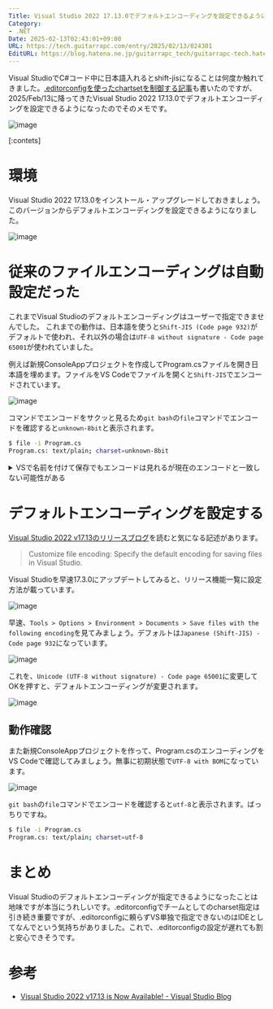 ```yaml
---
Title: Visual Studio 2022 17.13.0でデフォルトエンコーディングを設定できるようになった
Category:
- .NET
Date: 2025-02-13T02:43:01+09:00
URL: https://tech.guitarrapc.com/entry/2025/02/13/024301
EditURL: https://blog.hatena.ne.jp/guitarrapc_tech/guitarrapc-tech.hatenablog.com/atom/entry/6802418398328241789
---
```


Visual StudioでC#コード中に日本語入れるとshift-jisになることは何度か触れてきました。[.editorconfigを使ったchartsetを制御する記事](https://tech.guitarrapc.com/entry/2025/02/07/235900)も書いたのですが、2025/Feb/13に降ってきたVisual Studio 2022 17.13.0でデフォルトエンコーディングを設定できるようになったのでそのメモです。

![image](https://github.com/user-attachments/assets/2e3dc3b3-dcd7-4e6b-9911-b73de58d783b)

[:contets]

# 環境

Visual Studio 2022 17.13.0をインストール・アップグレードしておきましょう。このバージョンからデフォルトエンコーディングを設定できるようになりました。

![image](https://github.com/user-attachments/assets/94c71b14-d8ea-4868-8f66-10a663c764b2)

# 従来のファイルエンコーディングは自動設定だった

これまでVisual Studioのデフォルトエンコーディングはユーザーで指定できませんでした。
これまでの動作は、日本語を使うと`Shift-JIS (Code page 932)`がデフォルトで使われ、それ以外の場合は`UTF-8 without signature - Code page 65001`が使われていました。

例えば新規ConsoleAppプロジェクトを作成してProgram.csファイルを開き日本語を埋めます。ファイルをVS Codeでファイルを開くと`Shift-JIS`でエンコードされています。

![image](https://github.com/user-attachments/assets/6f6c53d2-2f11-4257-b1a0-f155aa1cdd6b)

コマンドでエンコードをサクッと見るため`git bash`の`file`コマンドでエンコードを確認すると`unknown-8bit`と表示されます。

```sh
$ file -i Program.cs
Program.cs: text/plain; charset=unknown-8bit
```

<details><summary>VSで名前を付けて保存でもエンコードは見れるが現在のエンコードと一致しない可能性がある</summary>

Visual Studioでも`対象ファイルを開いて > File > Save As... でファイルの保存ダイアログ > Save横の▽ > Save with Encoding...`でファイルのエンコードを選択できます。ダイアログが開いたときの現在のエンコードは、UTF-8 (BOMあり)でもShift-JISと判定されるようなので注意です。

![image](https://github.com/user-attachments/assets/860d55c9-3001-4673-8822-9d4710ab7c10)

![image](https://github.com/user-attachments/assets/6e2480fd-e8bf-4d30-9f69-2d19c2f0c572)

</details>


# デフォルトエンコーディングを設定する

[Visual Studio 2022 v17.13のリリースブログ](https://devblogs.microsoft.com/visualstudio/visual-studio-2022-v17-13-is-now-available/)を読むと気になる記述があります。

> Customize file encoding: Specify the default encoding for saving files in Visual Studio.

Visual Studioを早速17.3.0にアップデートしてみると、リリース機能一覧に設定方法が載っています。

![image](https://github.com/user-attachments/assets/e74c691a-f2df-4ac2-8822-23cf3e88be8f)

早速、`Tools > Options > Environment > Documents > Save files with the following encoding`を見てみましょう。デフォルトは`Japanese (Shift-JIS) - Code page 932`になっています。

![image](https://github.com/user-attachments/assets/bd23e210-3642-4d37-83e0-fd04d2ef2d77)

これを、`Unicode (UTF-8 without signature) - Code page 65001`に変更してOKを押すと、デフォルトエンコーディングが変更されます。

![image](https://github.com/user-attachments/assets/dfe96ab3-d6f3-44b5-bc66-9664873ab801)

## 動作確認

また新規ConsoleAppプロジェクトを作って、Program.csのエンコーディングをVS Codeで確認してみましょう。無事に初期状態で`UTF-8 with BOM`になっています。

![image](https://github.com/user-attachments/assets/d230937e-9054-4383-a904-7eadb6bcd8de)

`git bash`の`file`コマンドでエンコードを確認すると`utf-8`と表示されます。ばっちりですね。

```sh
$ file -i Program.cs
Program.cs: text/plain; charset=utf-8
```

# まとめ

Visual Studioのデフォルトエンコーディングが指定できるようになったことは地味ですが本当にうれしいです。.editorconfigでチームとしてのcharset指定は引き続き重要ですが、.editorconfigに頼らずVS単独で指定できないのはIDEとしてなんでという気持ちがありました。これで、.editorconfigの設定が遅れても割と安心できそうです。

# 参考

* [Visual Studio 2022 v17.13 is Now Available! - Visual Studio Blog](https://devblogs.microsoft.com/visualstudio/visual-studio-2022-v17-13-is-now-available/)
